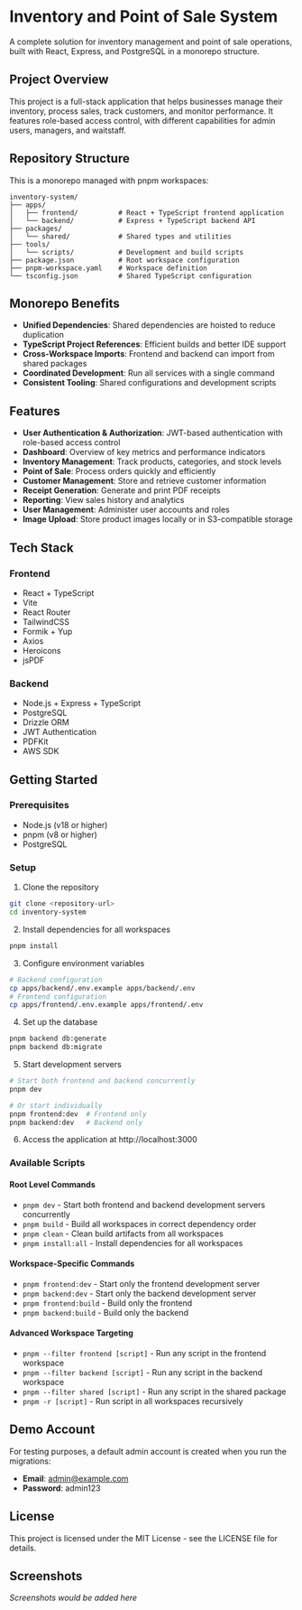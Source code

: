 # Inventory and Point of Sale System

A complete solution for inventory management and point of sale operations, built with React, Express, and PostgreSQL in a monorepo structure.

## Project Overview

This project is a full-stack application that helps businesses manage their inventory, process sales, track customers, and monitor performance. It features role-based access control, with different capabilities for admin users, managers, and waitstaff.

## Repository Structure

This is a monorepo managed with pnpm workspaces:

```
inventory-system/
├── apps/
│   ├── frontend/          # React + TypeScript frontend application
│   └── backend/           # Express + TypeScript backend API
├── packages/
│   └── shared/            # Shared types and utilities
├── tools/
│   └── scripts/           # Development and build scripts
├── package.json           # Root workspace configuration
├── pnpm-workspace.yaml    # Workspace definition
└── tsconfig.json          # Shared TypeScript configuration
```

## Monorepo Benefits

- **Unified Dependencies**: Shared dependencies are hoisted to reduce duplication
- **TypeScript Project References**: Efficient builds and better IDE support
- **Cross-Workspace Imports**: Frontend and backend can import from shared packages
- **Coordinated Development**: Run all services with a single command
- **Consistent Tooling**: Shared configurations and development scripts

## Features

- **User Authentication & Authorization**: JWT-based authentication with role-based access control
- **Dashboard**: Overview of key metrics and performance indicators
- **Inventory Management**: Track products, categories, and stock levels
- **Point of Sale**: Process orders quickly and efficiently 
- **Customer Management**: Store and retrieve customer information
- **Receipt Generation**: Generate and print PDF receipts
- **Reporting**: View sales history and analytics
- **User Management**: Administer user accounts and roles
- **Image Upload**: Store product images locally or in S3-compatible storage

## Tech Stack

### Frontend
- React + TypeScript
- Vite
- React Router
- TailwindCSS
- Formik + Yup
- Axios
- Heroicons
- jsPDF

### Backend
- Node.js + Express + TypeScript
- PostgreSQL
- Drizzle ORM
- JWT Authentication
- PDFKit
- AWS SDK

## Getting Started

### Prerequisites
- Node.js (v18 or higher)
- pnpm (v8 or higher)
- PostgreSQL

### Setup

1. Clone the repository
```bash
git clone <repository-url>
cd inventory-system
```

2. Install dependencies for all workspaces
```bash
pnpm install
```

3. Configure environment variables
```bash
# Backend configuration
cp apps/backend/.env.example apps/backend/.env
# Frontend configuration  
cp apps/frontend/.env.example apps/frontend/.env
```

4. Set up the database
```bash
pnpm backend db:generate
pnpm backend db:migrate
```

5. Start development servers
```bash
# Start both frontend and backend concurrently
pnpm dev

# Or start individually
pnpm frontend:dev  # Frontend only
pnpm backend:dev   # Backend only
```

6. Access the application at http://localhost:3000

### Available Scripts

#### Root Level Commands
- `pnpm dev` - Start both frontend and backend development servers concurrently
- `pnpm build` - Build all workspaces in correct dependency order
- `pnpm clean` - Clean build artifacts from all workspaces
- `pnpm install:all` - Install dependencies for all workspaces

#### Workspace-Specific Commands
- `pnpm frontend:dev` - Start only the frontend development server
- `pnpm backend:dev` - Start only the backend development server
- `pnpm frontend:build` - Build only the frontend
- `pnpm backend:build` - Build only the backend

#### Advanced Workspace Targeting
- `pnpm --filter frontend [script]` - Run any script in the frontend workspace
- `pnpm --filter backend [script]` - Run any script in the backend workspace
- `pnpm --filter shared [script]` - Run any script in the shared package
- `pnpm -r [script]` - Run script in all workspaces recursively

## Demo Account

For testing purposes, a default admin account is created when you run the migrations:

- **Email**: admin@example.com
- **Password**: admin123

## License

This project is licensed under the MIT License - see the LICENSE file for details.

## Screenshots

*Screenshots would be added here*